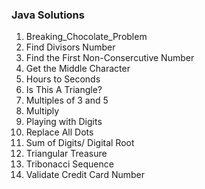 ### Java Solutions

1. Breaking_Chocolate_Problem 
2. Find Divisors Number 
3. Find the First Non-Consercutive Number
4. Get the Middle Character
5. Hours to Seconds
6. Is This A Triangle?
7. Multiples of 3 and 5 
8. Multiply
9. Playing with Digits
10. Replace All Dots
11. Sum of Digits/ Digital Root
12. Triangular Treasure
13. Tribonacci Sequence
14. Validate Credit Card Number
